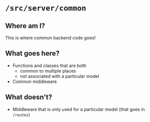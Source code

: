 # `/src/server/common`

## Where am I?
This is where common backend code goes!

## What goes here?
- Functions and classes that are both
  - common to multiple places
  - not associated with a particular model
- Common middleware 

## What doesn't?
- Middleware that is only used for a particular model (that goes in `/routes`)